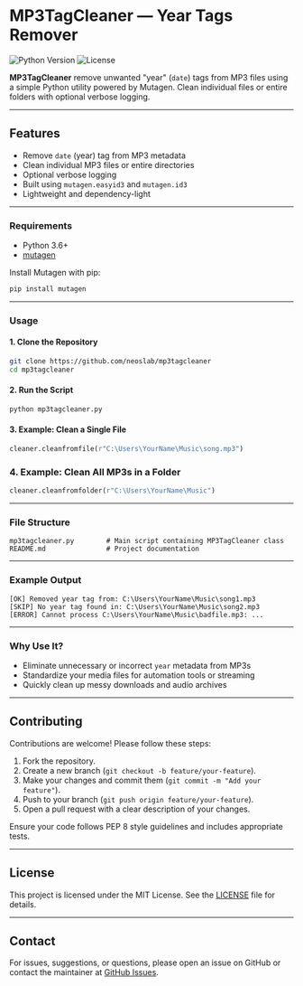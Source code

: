 # MP3TagCleaner — Year Tags Remover

![Python Version](https://img.shields.io/badge/python-3.12%2B-blue)
![License](https://img.shields.io/badge/license-MIT-green)

**MP3TagCleaner** remove unwanted "year" (`date`) tags from MP3 files using a simple Python utility powered by Mutagen. Clean individual files or entire folders with optional verbose logging.

* * *

## Features

- Remove `date` (year) tag from MP3 metadata
- Clean individual MP3 files or entire directories
- Optional verbose logging
- Built using `mutagen.easyid3` and `mutagen.id3`
- Lightweight and dependency-light

* * *

### Requirements

- Python 3.6+
- [mutagen](https://pypi.org/project/mutagen/)

Install Mutagen with pip:

```bash
pip install mutagen
````

* * *

### Usage

#### 1. Clone the Repository

```bash
git clone https://github.com/neoslab/mp3tagcleaner
cd mp3tagcleaner
```

#### 2. Run the Script

```bash
python mp3tagcleaner.py
```

#### 3. Example: Clean a Single File

```python
cleaner.cleanfromfile(r"C:\Users\YourName\Music\song.mp3")
```

### 4. Example: Clean All MP3s in a Folder

```python
cleaner.cleanfromfolder(r"C:\Users\YourName\Music")
```

* * *

### File Structure

```
mp3tagcleaner.py        # Main script containing MP3TagCleaner class
README.md               # Project documentation
```

* * *

### Example Output

```text
[OK] Removed year tag from: C:\Users\YourName\Music\song1.mp3
[SKIP] No year tag found in: C:\Users\YourName\Music\song2.mp3
[ERROR] Cannot process C:\Users\YourName\Music\badfile.mp3: ...
```

* * *

### Why Use It?

* Eliminate unnecessary or incorrect `year` metadata from MP3s
* Standardize your media files for automation tools or streaming
* Quickly clean up messy downloads and audio archives

* * *

## Contributing

Contributions are welcome! Please follow these steps:

1. Fork the repository.
2. Create a new branch (`git checkout -b feature/your-feature`).
3. Make your changes and commit them (`git commit -m "Add your feature"`).
4. Push to your branch (`git push origin feature/your-feature`).
5. Open a pull request with a clear description of your changes.

Ensure your code follows PEP 8 style guidelines and includes appropriate tests.

* * *

## License

This project is licensed under the MIT License. See the [LICENSE](LICENSE) file for details.

* * *

## Contact

For issues, suggestions, or questions, please open an issue on GitHub or contact the maintainer at [GitHub Issues](https://github.com/neoslab/mp3tagcleaner/issues).